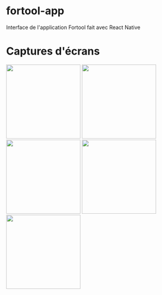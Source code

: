 # fortool-app
 Interface de l'application Fortool fait avec React Native
# Captures d'écrans
<img src="https://cdn.discordapp.com/attachments/658360630398681088/658360757133770752/Simulator_Screen_Shot_-_iPhone_11_-_2019-12-22_at_18.17.42.png" width="200">
<img src="https://cdn.discordapp.com/attachments/658360630398681088/658360792818909194/Simulator_Screen_Shot_-_iPhone_11_-_2019-12-22_at_18.18.02.png" width="200">
<img src="http://quentinsavean.fr/screens/home_app.jpg" width="200">
<img src="http://quentinsavean.fr/screens/win_menu.jpg" width="200">
<img src="http://quentinsavean.fr/screens/settings_menu.jpg" width="200">
